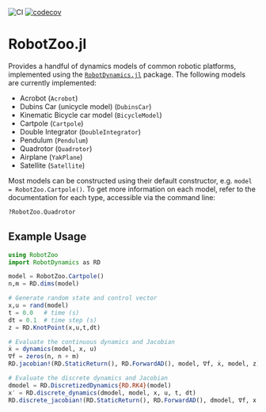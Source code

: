 ![CI](https://github.com/bjack205/RobotZoo.jl/workflows/CI/badge.svg)
[![codecov](https://codecov.io/gh/RoboticExplorationLab/RobotZoo.jl/branch/master/graph/badge.svg?token=KWcOu2TFpd)](https://codecov.io/gh/RoboticExplorationLab/RobotZoo.jl)

# RobotZoo.jl

Provides a handful of dynamics models of common robotic platforms, implemented using the 
[`RobotDynamics.jl`](https://github.com/RoboticExplorationLab/RobotDynamics.jl) package. 
The following models are currently implemented:
* Acrobot (`Acrobot`)
* Dubins Car (unicycle model) (`DubinsCar`)
* Kinematic Bicycle car model (`BicycleModel`)
* Cartpole (`Cartpole`)
* Double Integrator (`DoubleIntegrator`)
* Pendulum (`Pendulum`)
* Quadrotor (`Quadrotor`)
* Airplane (`YakPlane`)
* Satellite (`Satellite`)

Most models can be constructed using their default constructor, e.g. `model = RobotZoo.Cartpole()`.
To get more information on each model, refer to the documentation for each type, accessible via the command line:
```julia
?RobotZoo.Quadrotor
```

## Example Usage
```julia
using RobotZoo
import RobotDynamics as RD

model = RobotZoo.Cartpole()
n,m = RD.dims(model)

# Generate random state and control vector
x,u = rand(model)
t = 0.0   # time (s)
dt = 0.1  # time step (s)
z = RD.KnotPoint(x,u,t,dt)

# Evaluate the continuous dynamics and Jacobian
ẋ = dynamics(model, x, u)
∇f = zeros(n, n + m)
RD.jacobian!(RD.StaticReturn(), RD.ForwardAD(), model, ∇f, ẋ, model, z)

# Evaluate the discrete dynamics and Jacobian
dmodel = RD.DiscretizedDynamics{RD.RK4}(model)
x′ = RD.discrete_dynamics(dmodel, model, x, u, t, dt)
RD.discrete_jacobian!(RD.StaticReturn(), RD.ForwardAD(), dmodel, ∇f, x′, z)
```
